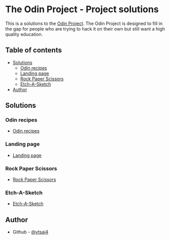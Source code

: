 # The Odin Project - Project solutions

This is a solutions to the [Odin Project](https://www.theodinproject.com/about). The Odin Project is designed to fill in the gap for people who are trying to hack it on their own but still want a high quality education.

## Table of contents

- [Solutions](#solutions)
  - [Odin recipes](#odin-recipes)
  - [Landing page](#landing-page)
  - [Rock Paper Scissors](#rock-paper-scissors)
  - [Etch-A-Sketch](#etch-a-sketch)
- [Author](#author)

## Solutions

### Odin recipes

- [Odin recipes](https://github.com/ytsai4/OdinProject/tree/master/odin-recipes)

### Landing page

- [Landing page](https://github.com/ytsai4/OdinProject/tree/master/landing-page)

### Rock Paper Scissors

- [Rock Paper Scissors](https://github.com/ytsai4/OdinProject/tree/master/rock-paper-scissors)

### Etch-A-Sketch

- [Etch-A-Sketch](https://github.com/ytsai4/OdinProject/tree/master/etch-a-sketch)

## Author

- Github - [@ytsai4](https://github.com/ytsai4)
